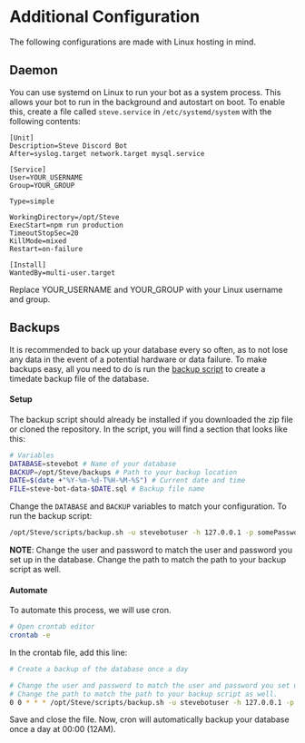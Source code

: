 # Additional Configuration

The following configurations are made with Linux hosting in mind.  

## Daemon
You can use systemd on Linux to run your bot as a system process.  This allows your bot to run in the background and autostart on boot.  To enable this, create a file called `steve.service` in `/etc/systemd/system` with the following contents:
```
[Unit]
Description=Steve Discord Bot
After=syslog.target network.target mysql.service

[Service]
User=YOUR_USERNAME
Group=YOUR_GROUP

Type=simple

WorkingDirectory=/opt/Steve
ExecStart=npm run production
TimeoutStopSec=20
KillMode=mixed
Restart=on-failure

[Install]
WantedBy=multi-user.target
```
Replace YOUR_USERNAME and YOUR_GROUP with your Linux username and group.

## Backups
It is recommended to back up your database every so often, as to not lose any data in the event of a potential hardware or data failure.  To make backups easy, all you need to do is run the [backup script](https://github.com/nathanlytang/Steve/blob/master/scripts/backup.sh) to create a timedate backup file of the database.

#### Setup
The backup script should already be installed if you downloaded the zip file or cloned the repository.  In the script, you will find a section that looks like this:
```bash
# Variables
DATABASE=stevebot # Name of your database
BACKUP=/opt/Steve/backups # Path to your backup location
DATE=$(date +"%Y-%m-%d-T%H-%M-%S") # Current date and time
FILE=steve-bot-data-$DATE.sql # Backup file name
```
Change the `DATABASE` and `BACKUP` variables to match your configuration.  To run the backup script:
```bash
/opt/Steve/scripts/backup.sh -u stevebotuser -h 127.0.0.1 -p somePassword
```
**NOTE**: Change the user and password to match the user and password you set up in the database.  Change the path to match the path to your backup script as well.

#### Automate
To automate this process, we will use cron.
```bash
# Open crontab editor
crontab -e
```

In the crontab file, add this line:
```bash
# Create a backup of the database once a day

# Change the user and password to match the user and password you set up in the database.
# Change the path to match the path to your backup script as well.
0 0 * * * /opt/Steve/scripts/backup.sh -u stevebotuser -h 127.0.0.1 -p somePassword
```

Save and close the file.  Now, cron will automatically backup your database once a day at 00:00 (12AM).
